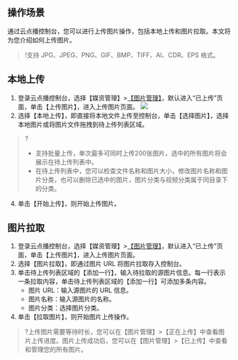 ## 操作场景

通过云点播控制台，您可以进行上传图片操作，包括本地上传和图片拉取。本文将为您介绍如何上传图片。
>!支持 JPG、JPEG、PNG、GIF、BMP、TIFF、AI、CDR、EPS 格式。


## 本地上传


1. 登录云点播控制台，选择【媒资管理】>[【图片管理】](https://console.cloud.tencent.com/vod/pics)，默认进入“已上传”页面，单击【上传图片】，进入上传图片页面。
![](https://main.qcloudimg.com/raw/58c13796cc8f2e5b9835b18d1546438b.png)
2. 选择【本地上传】，即直接将本地文件上传至控制台，单击【选择图片】，选择本地图片或将图片文件拖拽到待上传列表区域。
>?
>- 支持批量上传，单次最多可同时上传200张图片，选中的所有图片将会展示在待上传列表中。
>- 在待上传列表中，您可以检查文件名称和图片大小，修改图片名称和图片分类，也可以删除已选中的图片，图片分类与视频分类属于同目录下的分类。
4. 单击【开始上传】，则开始上传图片。
	
## 图片拉取


1. 登录云点播控制台，选择【媒资管理】>[【图片管理】](https://console.cloud.tencent.com/vod/pics)，默认进入“已上传”页面，单击【上传图片】，进入上传图片页面。
2. 选择【图片拉取】，即通过图片 URL 将图片拉取存入控制台。
3. 单击待上传列表区域的【添加一行】，输入待拉取的源图片信息。每一行表示一条拉取内容，单击待上传列表区域的【添加一行】可添加多条内容。
	- 图片 URL：输入源图片的 URL 信息。
	- 图片名称：输入源图片的名称。
	- 图片分类：选择图片分类。
4. 单击【拉取图片】，则开始图片上传操作。

>?上传图片需要等待时长，您可以在【图片管理】>【正在上传】中查看图片上传进度。图片上传成功后，您可以在【图片管理】>【已上传】中查看和管理您的所有图片。


